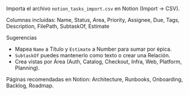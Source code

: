 ﻿Importa el archivo `notion_tasks_import.csv` en Notion (Import → CSV).

Columnas incluidas: Name, Status, Area, Priority, Assignee, Due, Tags, Description, FilePath, SubtaskOf, Estimate

Sugerencias
- Mapea `Name` a Título y `Estimate` a Number para sumar por épica.
- `SubtaskOf` puedes mantenerlo como texto o crear una Relación.
- Crea vistas por Área (Auth, Catalog, Checkout, Infra, Web, Platform, Planning).

Páginas recomendadas en Notion: Architecture, Runbooks, Onboarding, Backlog, Roadmap.
